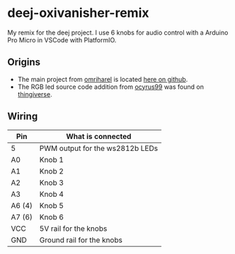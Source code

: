 # deej-oxivanisher-remix
My remix for the deej project. I use 6 knobs for audio control with a Arduino Pro Micro in VSCode with PlatformIO.

## Origins
* The main project from [omriharel](https://github.com/omriharel) is located [here on github](https://github.com/omriharel/deej/).
* The RGB led source code addition from [ocyrus99](https://www.thingiverse.com/ocyrus99) was found on [thingiverse](https://www.thingiverse.com/thing:4599505).

## Wiring
| Pin    | What is connected               |
|--------|---------------------------------|
| 5      | PWM output for the ws2812b LEDs |
| A0     | Knob 1                          |
| A1     | Knob 2                          |
| A2     | Knob 3                          |
| A3     | Knob 4                          |
| A6 (4) | Knob 5                          |
| A7 (6) | Knob 6                          |
| VCC    | 5V rail for the knobs           |
| GND    | Ground rail for the knobs       |
